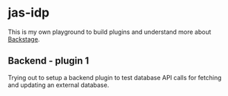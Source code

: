 # jas-idp

This is my own playground to build plugins and understand more about [Backstage](https://backstage.io).

## Backend - plugin 1
Trying out to setup a backend plugin to test database API calls for fetching and updating an external database.




